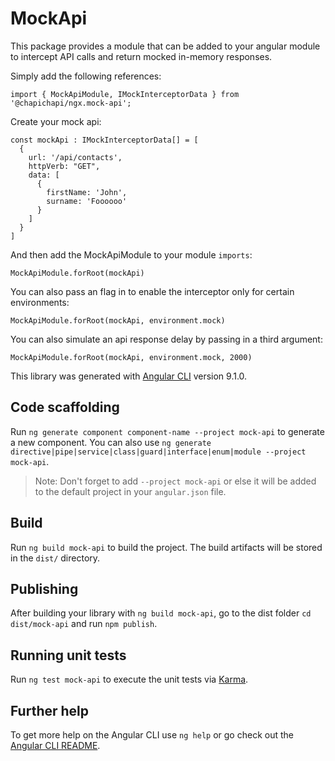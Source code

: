 # MockApi
This package provides a module that can be added to your angular module to intercept API calls and return mocked in-memory responses.

Simply add the following references:
```
import { MockApiModule, IMockInterceptorData } from '@chapichapi/ngx.mock-api';
```

Create your mock api:
```
const mockApi : IMockInterceptorData[] = [
  {
    url: '/api/contacts',
    httpVerb: "GET",
    data: [
      {
        firstName: 'John',
        surname: 'Foooooo'
      }
    ]
  }
]
```

And then add the MockApiModule to your module `imports`:
```
MockApiModule.forRoot(mockApi)
```

You can also pass an flag in to enable the interceptor only for certain environments:


```
MockApiModule.forRoot(mockApi, environment.mock)
```

You can also simulate an api response delay by passing in a third argument:

```
MockApiModule.forRoot(mockApi, environment.mock, 2000)
```



This library was generated with [Angular CLI](https://github.com/angular/angular-cli) version 9.1.0.

## Code scaffolding

Run `ng generate component component-name --project mock-api` to generate a new component. You can also use `ng generate directive|pipe|service|class|guard|interface|enum|module --project mock-api`.
> Note: Don't forget to add `--project mock-api` or else it will be added to the default project in your `angular.json` file. 

## Build

Run `ng build mock-api` to build the project. The build artifacts will be stored in the `dist/` directory.

## Publishing

After building your library with `ng build mock-api`, go to the dist folder `cd dist/mock-api` and run `npm publish`.

## Running unit tests

Run `ng test mock-api` to execute the unit tests via [Karma](https://karma-runner.github.io).

## Further help

To get more help on the Angular CLI use `ng help` or go check out the [Angular CLI README](https://github.com/angular/angular-cli/blob/master/README.md).

